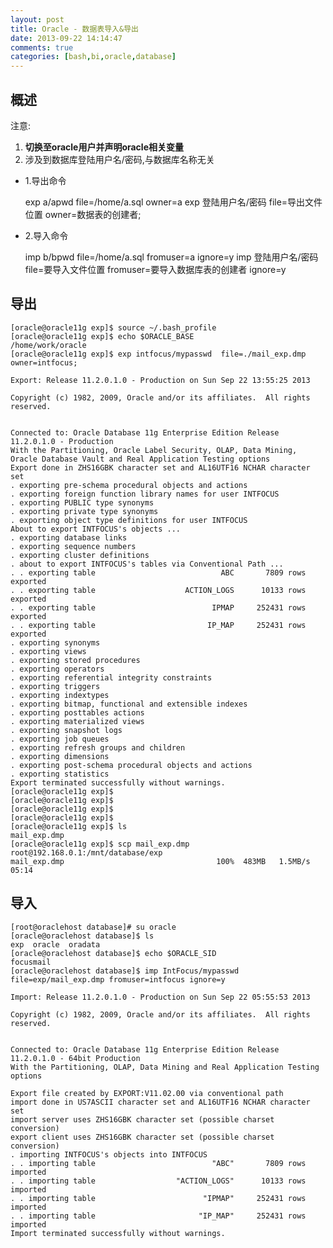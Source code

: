 ```yaml
---
layout: post
title: Oracle - 数据表导入&导出
date: 2013-09-22 14:14:47
comments: true
categories: [bash,bi,oracle,database]
---
```

## 概述

注意: 

1. **切换至oracle用户并声明oracle相关变量**
2. 涉及到数据库登陆用户名/密码,与数据库名称无关


+ 1.导出命令

    exp a/apwd           file=/home/a.sql  owner=a
    exp 登陆用户名/密码  file=导出文件位置 owner=数据表的创建者;

+ 2.导入命令

    imp b/bpwd          file=/home/a.sql    fromuser=a ignore=y
    imp 登陆用户名/密码 file=要导入文件位置 fromuser=要导入数据库表的创建者 ignore=y


## 导出

    [oracle@oracle11g exp]$ source ~/.bash_profile 
    [oracle@oracle11g exp]$ echo $ORACLE_BASE
    /home/work/oracle
    [oracle@oracle11g exp]$ exp intfocus/mypasswd  file=./mail_exp.dmp owner=intfocus;
    
    Export: Release 11.2.0.1.0 - Production on Sun Sep 22 13:55:25 2013
    
    Copyright (c) 1982, 2009, Oracle and/or its affiliates.  All rights reserved.
    
    
    Connected to: Oracle Database 11g Enterprise Edition Release 11.2.0.1.0 - Production
    With the Partitioning, Oracle Label Security, OLAP, Data Mining,
    Oracle Database Vault and Real Application Testing options
    Export done in ZHS16GBK character set and AL16UTF16 NCHAR character set
    . exporting pre-schema procedural objects and actions
    . exporting foreign function library names for user INTFOCUS 
    . exporting PUBLIC type synonyms
    . exporting private type synonyms
    . exporting object type definitions for user INTFOCUS 
    About to export INTFOCUS's objects ...
    . exporting database links
    . exporting sequence numbers
    . exporting cluster definitions
    . about to export INTFOCUS's tables via Conventional Path ...
    . . exporting table                            ABC       7809 rows exported
    . . exporting table                    ACTION_LOGS      10133 rows exported
    . . exporting table                          IPMAP     252431 rows exported
    . . exporting table                         IP_MAP     252431 rows exported
    . exporting synonyms
    . exporting views
    . exporting stored procedures
    . exporting operators
    . exporting referential integrity constraints
    . exporting triggers
    . exporting indextypes
    . exporting bitmap, functional and extensible indexes
    . exporting posttables actions
    . exporting materialized views
    . exporting snapshot logs
    . exporting job queues
    . exporting refresh groups and children
    . exporting dimensions
    . exporting post-schema procedural objects and actions
    . exporting statistics
    Export terminated successfully without warnings.
    [oracle@oracle11g exp]$ 
    [oracle@oracle11g exp]$ 
    [oracle@oracle11g exp]$ 
    [oracle@oracle11g exp]$ 
    [oracle@oracle11g exp]$ ls    
    mail_exp.dmp
    [oracle@oracle11g exp]$ scp mail_exp.dmp root@192.168.0.1:/mnt/database/exp
    mail_exp.dmp                                  100%  483MB   1.5MB/s   05:14  

## 导入

    [root@oraclehost database]# su oracle
    [oracle@oraclehost database]$ ls
    exp  oracle  oradata
    [oracle@oraclehost database]$ echo $ORACLE_SID
    focusmail
    [oracle@oraclehost database]$ imp IntFocus/mypasswd file=exp/mail_exp.dmp fromuser=intfocus ignore=y
    
    Import: Release 11.2.0.1.0 - Production on Sun Sep 22 05:55:53 2013
    
    Copyright (c) 1982, 2009, Oracle and/or its affiliates.  All rights reserved.
    
    
    Connected to: Oracle Database 11g Enterprise Edition Release 11.2.0.1.0 - 64bit Production
    With the Partitioning, OLAP, Data Mining and Real Application Testing options
    
    Export file created by EXPORT:V11.02.00 via conventional path
    import done in US7ASCII character set and AL16UTF16 NCHAR character set
    import server uses ZHS16GBK character set (possible charset conversion)
    export client uses ZHS16GBK character set (possible charset conversion)
    . importing INTFOCUS's objects into INTFOCUS
    . . importing table                          "ABC"       7809 rows imported
    . . importing table                  "ACTION_LOGS"      10133 rows imported
    . . importing table                        "IPMAP"     252431 rows imported
    . . importing table                       "IP_MAP"     252431 rows imported
    Import terminated successfully without warnings.
